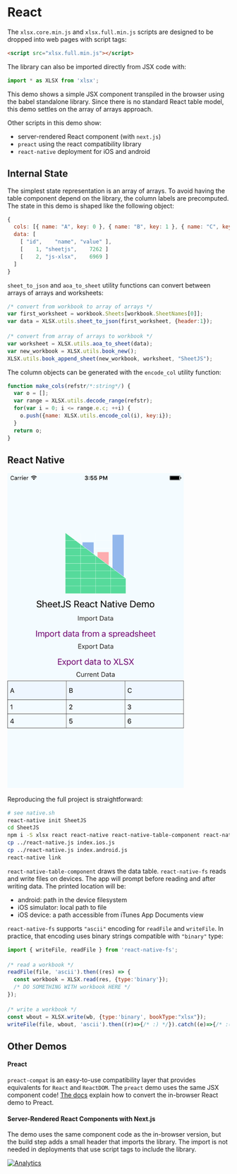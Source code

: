 # React

The `xlsx.core.min.js` and `xlsx.full.min.js` scripts are designed to be dropped
into web pages with script tags:

```html
<script src="xlsx.full.min.js"></script>
```

The library can also be imported directly from JSX code with:

```js
import * as XLSX from 'xlsx';
```

This demo shows a simple JSX component transpiled in the browser using the babel
standalone library.  Since there is no standard React table model, this demo
settles on the array of arrays approach.

Other scripts in this demo show:
- server-rendered React component (with `next.js`)
- `preact` using the react compatibility library
- `react-native` deployment for iOS and android

## Internal State

The simplest state representation is an array of arrays.  To avoid having the
table component depend on the library, the column labels are precomputed.  The
state in this demo is shaped like the following object:

```js
{
  cols: [{ name: "A", key: 0 }, { name: "B", key: 1 }, { name: "C", key: 2 }],
  data: [
    [ "id",    "name", "value" ],
    [    1, "sheetjs",    7262 ]
    [    2, "js-xlsx",    6969 ]
  ]
}
```

`sheet_to_json` and `aoa_to_sheet` utility functions can convert between arrays
of arrays and worksheets:

```js
/* convert from workbook to array of arrays */
var first_worksheet = workbook.Sheets[workbook.SheetNames[0]];
var data = XLSX.utils.sheet_to_json(first_worksheet, {header:1});

/* convert from array of arrays to workbook */
var worksheet = XLSX.utils.aoa_to_sheet(data);
var new_workbook = XLSX.utils.book_new();
XLSX.utils.book_append_sheet(new_workbook, worksheet, "SheetJS");
```

The column objects can be generated with the `encode_col` utility function:

```js
function make_cols(refstr/*:string*/) {
  var o = [];
  var range = XLSX.utils.decode_range(refstr);
  for(var i = 0; i <= range.e.c; ++i) {
    o.push({name: XLSX.utils.encode_col(i), key:i});
  }
  return o;
}
```

## React Native

<img src="screen.png" width="400px"/>

Reproducing the full project is straightforward:

```bash
# see native.sh
react-native init SheetJS
cd SheetJS
npm i -S xlsx react react-native react-native-table-component react-native-fs
cp ../react-native.js index.ios.js
cp ../react-native.js index.android.js
react-native link
```

`react-native-table-component` draws the data table.  `react-native-fs` reads
and write files on devices.  The app will prompt before reading and after
writing data.  The printed location will be:

- android: path in the device filesystem
- iOS simulator: local path to file
- iOS device: a path accessible from iTunes App Documents view

`react-native-fs` supports `"ascii"` encoding for `readFile` and `writeFile`.
In practice, that encoding uses binary strings compatible with `"binary"` type:

```js
import { writeFile, readFile } from 'react-native-fs';

/* read a workbook */
readFile(file, 'ascii').then((res) => {
  const workbook = XLSX.read(res, {type:'binary'});
  /* DO SOMETHING WITH workbook HERE */
});

/* write a workbook */
const wbout = XLSX.write(wb, {type:'binary', bookType:"xlsx"});
writeFile(file, wbout, 'ascii').then((r)=>{/* :) */}).catch((e)=>{/* :( */});
```

## Other Demos

#### Preact

`preact-compat` is an easy-to-use compatibility layer that provides equivalents
for `React` and `ReactDOM`.  The `preact` demo uses the same JSX component code!
[The docs](https://npm.im/preact-compat#use-without-webpackbrowserify) explain
how to convert the in-browser React demo to Preact.

#### Server-Rendered React Components with Next.js

The demo uses the same component code as the in-browser version, but the build
step adds a small header that imports the library.  The import is not needed in
deployments that use script tags to include the library.

[![Analytics](https://ga-beacon.appspot.com/UA-36810333-1/SheetJS/js-xlsx?pixel)](https://github.com/SheetJS/js-xlsx)
